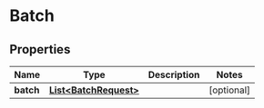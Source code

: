 
# Batch

## Properties
Name | Type | Description | Notes
------------ | ------------- | ------------- | -------------
**batch** | [**List&lt;BatchRequest&gt;**](BatchRequest.md) |  |  [optional]



